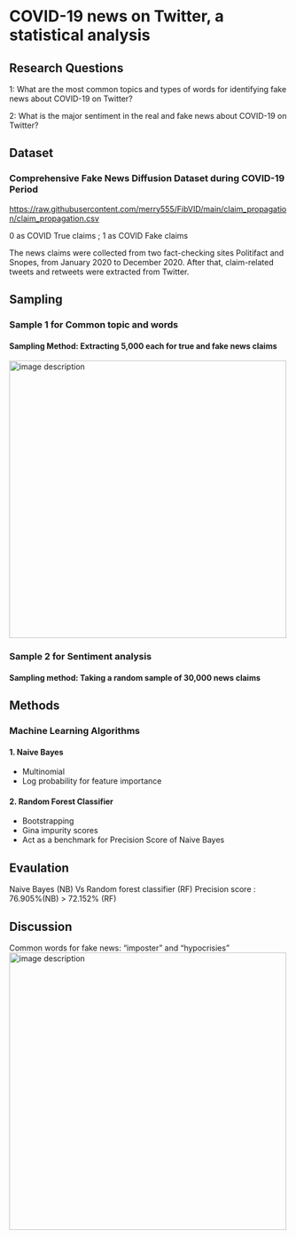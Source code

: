 # COVID-19 news on Twitter, a statistical analysis

## Research Questions 
1: What are the most common topics and types of words for identifying fake news about COVID-19 on Twitter?

2: What is the major sentiment in the real and fake news about COVID-19 on Twitter?

## Dataset

### Comprehensive Fake News Diffusion Dataset during COVID-19 Period
https://raw.githubusercontent.com/merry555/FibVID/main/claim_propagation/claim_propagation.csv

0 as COVID True claims ; 1 as COVID Fake claims

The news claims were collected from two fact-checking sites Politifact and Snopes, from January 2020 to December 2020. After that, claim-related tweets and retweets were extracted from Twitter.  

## Sampling 
### Sample 1 for Common topic and words
#### Sampling Method: Extracting 5,000 each for true and fake news claims 
<img src="news1.png" alt="image description" width="500"/>

### Sample 2 for Sentiment analysis
#### Sampling method: Taking a random sample of 30,000 news claims

## Methods
### Machine Learning Algorithms
#### 1. Naive Bayes
- Multinomial 
- Log probability for feature importance
#### 2. Random Forest Classifier
- Bootstrapping
- Gina impurity scores
- Act as a benchmark for Precision Score of Naive Bayes

## Evaulation 
Naive Bayes (NB) Vs Random forest classifier (RF)
Precision score : 76.905%(NB) > 72.152% (RF)

## Discussion
Common words for fake news: “imposter” and “hypocrisies”
<img src="https://drive.google.com/file/d/12NiwMCmnQKvbHw4WdUommJtODMgBQ3LL/view?usp=sharing)https://drive.google.com/file/d/12NiwMCmnQKvbHw4WdUommJtODMgBQ3LL/view?usp=sharing" alt="image description" width="500"/>




